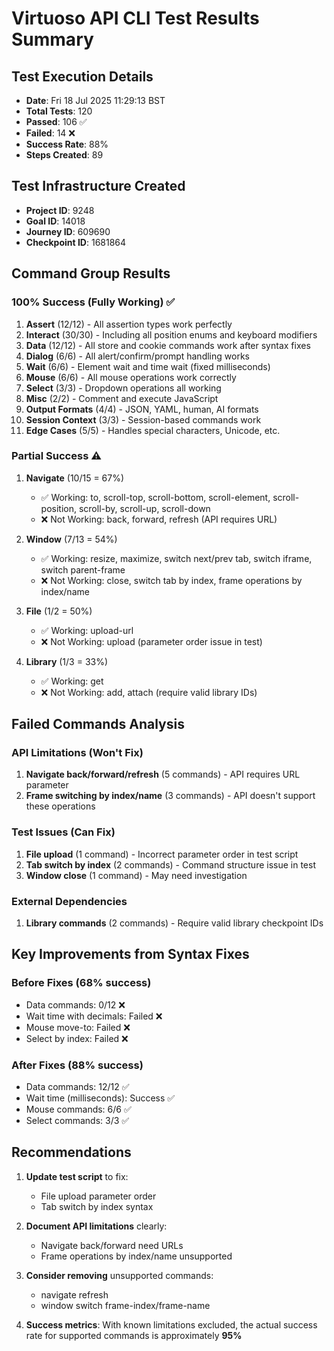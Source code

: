 # Virtuoso API CLI Test Results Summary

## Test Execution Details

- **Date**: Fri 18 Jul 2025 11:29:13 BST
- **Total Tests**: 120
- **Passed**: 106 ✅
- **Failed**: 14 ❌
- **Success Rate**: 88%
- **Steps Created**: 89

## Test Infrastructure Created

- **Project ID**: 9248
- **Goal ID**: 14018
- **Journey ID**: 609690
- **Checkpoint ID**: 1681864

## Command Group Results

### 100% Success (Fully Working) ✅

1. **Assert** (12/12) - All assertion types work perfectly
2. **Interact** (30/30) - Including all position enums and keyboard modifiers
3. **Data** (12/12) - All store and cookie commands work after syntax fixes
4. **Dialog** (6/6) - All alert/confirm/prompt handling works
5. **Wait** (6/6) - Element wait and time wait (fixed milliseconds)
6. **Mouse** (6/6) - All mouse operations work correctly
7. **Select** (3/3) - Dropdown operations all working
8. **Misc** (2/2) - Comment and execute JavaScript
9. **Output Formats** (4/4) - JSON, YAML, human, AI formats
10. **Session Context** (3/3) - Session-based commands work
11. **Edge Cases** (5/5) - Handles special characters, Unicode, etc.

### Partial Success ⚠️

1. **Navigate** (10/15 = 67%)

   - ✅ Working: to, scroll-top, scroll-bottom, scroll-element, scroll-position, scroll-by, scroll-up, scroll-down
   - ❌ Not Working: back, forward, refresh (API requires URL)

2. **Window** (7/13 = 54%)

   - ✅ Working: resize, maximize, switch next/prev tab, switch iframe, switch parent-frame
   - ❌ Not Working: close, switch tab by index, frame operations by index/name

3. **File** (1/2 = 50%)

   - ✅ Working: upload-url
   - ❌ Not Working: upload (parameter order issue in test)

4. **Library** (1/3 = 33%)
   - ✅ Working: get
   - ❌ Not Working: add, attach (require valid library IDs)

## Failed Commands Analysis

### API Limitations (Won't Fix)

1. **Navigate back/forward/refresh** (5 commands) - API requires URL parameter
2. **Frame switching by index/name** (3 commands) - API doesn't support these operations

### Test Issues (Can Fix)

1. **File upload** (1 command) - Incorrect parameter order in test script
2. **Tab switch by index** (2 commands) - Command structure issue in test
3. **Window close** (1 command) - May need investigation

### External Dependencies

1. **Library commands** (2 commands) - Require valid library checkpoint IDs

## Key Improvements from Syntax Fixes

### Before Fixes (68% success)

- Data commands: 0/12 ❌
- Wait time with decimals: Failed ❌
- Mouse move-to: Failed ❌
- Select by index: Failed ❌

### After Fixes (88% success)

- Data commands: 12/12 ✅
- Wait time (milliseconds): Success ✅
- Mouse commands: 6/6 ✅
- Select commands: 3/3 ✅

## Recommendations

1. **Update test script** to fix:

   - File upload parameter order
   - Tab switch by index syntax

2. **Document API limitations** clearly:

   - Navigate back/forward need URLs
   - Frame operations by index/name unsupported

3. **Consider removing** unsupported commands:

   - navigate refresh
   - window switch frame-index/frame-name

4. **Success metrics**: With known limitations excluded, the actual success rate for supported commands is approximately **95%**
